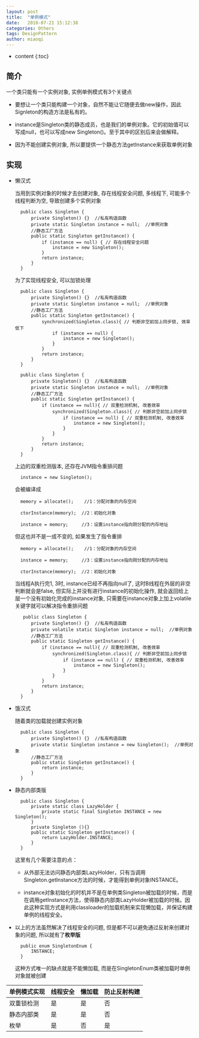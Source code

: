 ```yaml
---
layout: post
title:  "单例模式"
date:   2018-07-21 15:12:38
categories: Others
tags: DesignPattern
author: miaoqi
---
```


* content
{:toc} 

## 简介

一个类只能有一个实例对象, 实例单例模式有3个关键点

* 要想让一个类只能构建一个对象，自然不能让它随便去做new操作，因此Signleton的构造方法是私有的。

* instance是Singleton类的静态成员，也是我们的单例对象。它的初始值可以写成null，也可以写成new Singleton()。至于其中的区别后来会做解释。

* 因为不能创建实例对象, 所以要提供一个静态方法getInstance来获取单例对象

## 实现

* 懒汉式

    当用到实例对象的时候才去创建对象, 存在线程安全问题, 多线程下, 可能多个线程判断为空, 导致创建多个实例对象

        public class Singleton {
            private Singleton() {}  //私有构造函数
            private static Singleton instance = null;  //单例对象
            //静态工厂方法
            public static Singleton getInstance() {
                if (instance == null) { // 存在线程安全问题
                    instance = new Singleton();
                }
                return instance;
            }
        }

    为了实现线程安全, 可以加锁处理

        public class Singleton {
            private Singleton() {}  //私有构造函数
            private static Singleton instance = null;  //单例对象
            //静态工厂方法
            public static Singleton getInstance() {
                synchronized(Singleton.class){ // 判断非空前加上同步锁, 效率低下
                    if (instance == null) {
                        instance = new Singleton();
                    }
                }
                return instance;
            }
        }   
        
        public class Singleton {
            private Singleton() {}  //私有构造函数
            private static Singleton instance = null;  //单例对象
            //静态工厂方法
            public static Singleton getInstance() {
                if (instance == null){ // 双重检测机制, 改善效率
                    synchronized(Singleton.class){ // 判断非空前加上同步锁
                        if (instance == null) { // 双重检测机制, 改善效率
                            instance = new Singleton();
                        }
                    }
                }
                return instance;
            }
        }

    上边的双重检测版本, 还存在JVM指令重排问题

        instance = new Singleton();
        
    会被编译成

        memory = allocate();    //1：分配对象的内存空间 

        ctorInstance(memory);  //2：初始化对象 
        
        instance = memory;     //3：设置instance指向刚分配的内存地址 

    但这也并不是一成不变的, 如果发生了指令重排
    
        memory = allocate();    //1：分配对象的内存空间 

        instance = memory;     //3：设置instance指向刚分配的内存地址 
        
        ctorInstance(memory);  //2：初始化对象 

    当线程A执行完1, 3时, instance已经不再指向null了, 这时B线程在外层的非空判断就会是false, 但实际上并没有进行instance的初始化操作, 就会返回给上层一个没有初始化完成的instance对象, 只需要在instance对象上加上volatile关键字就可以解决指令重排问题

         public class Singleton {
            private Singleton() {}  //私有构造函数
            private volatile static Singleton instance = null;  //单例对象
            //静态工厂方法
            public static Singleton getInstance() {
                if (instance == null){ // 双重检测机制, 改善效率
                    synchronized(Singleton.class){ // 判断非空前加上同步锁
                        if (instance == null) { // 双重检测机制, 改善效率
                            instance = new Singleton();
                        }
                    }
                }
                return instance;
            }
        }
     

* 饿汉式

    随着类的加载就创建实例对象

        public class Singleton {
            private Singleton() {}  //私有构造函数
            private static Singleton instance = new Singleton();  //单例对象
            //静态工厂方法
            public static Singleton getInstance() {
                return instance;
            }
        }

* 静态内部类版

        public class Singleton {
            private static class LazyHolder {
                private static final Singleton INSTANCE = new Singleton();
            }
            private Singleton (){}
            public static Singleton getInstance() {
                return LazyHolder.INSTANCE;
            }
        }

    这里有几个需要注意的点：

    * 从外部无法访问静态内部类LazyHolder，只有当调用Singleton.getInstance方法的时候，才能得到单例对象INSTANCE。

    * instance对象初始化的时机并不是在单例类Singleton被加载的时候，而是在调用getInstance方法，使得静态内部类LazyHolder被加载的时候。因此这种实现方式是利用classloader的加载机制来实现懒加载，并保证构建单例的线程安全。

* 以上的方法虽然解决了线程安全的问题, 但是都不可以避免通过反射来创建对象的问题, 所以就有了**枚举版**
   
        public enum SingletonEnum {
            INSTANCE;
        }

    这种方式唯一的缺点就是不能懒加载, 而是在SingletonEnum类被加载时单例对象就被创建


|单例模式实现|线程安全|懒加载|防止反射构建|
|-----|-----|-----|-----|
|双重锁检测|是|是|否|
|静态内部类|是|是|否|
|枚举|是|否|是|


